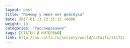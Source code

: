 ```yaml
---
layout: post
title: "Почему у меня нет фейсбука"
date: 2017-01-13 22:31:15 +0000
weight: 13
categories: "Расследования"
tags: [СТАТЬИ И ИНТЕРВЬЮ]
link: http://os.colta.ru/society/world/details/31172/
---
```

